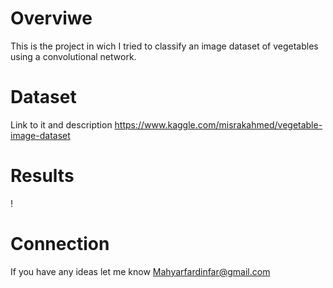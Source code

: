 # Overviwe 

This is the project in wich I tried to classify an image dataset of vegetables using a convolutional network.

# Dataset

Link to it and description https://www.kaggle.com/misrakahmed/vegetable-image-dataset

# Results

! []("")

# Connection

If you have any ideas let me know
Mahyarfardinfar@gmail.com
